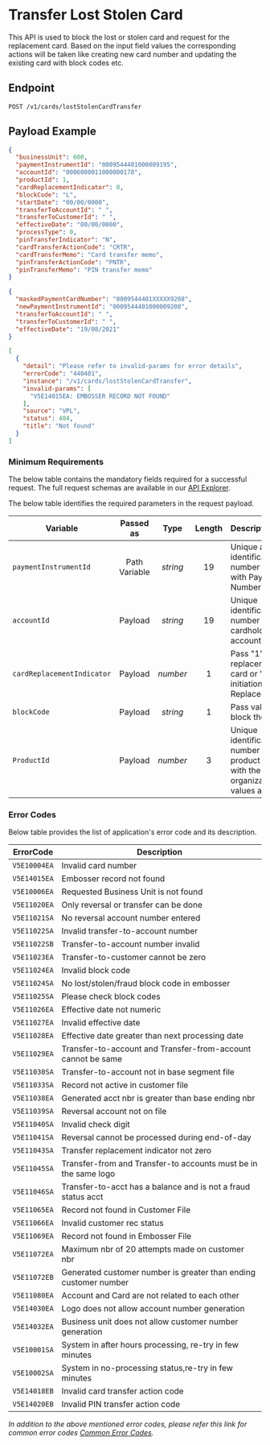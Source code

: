 # Transfer Lost Stolen Card

This API is used to block the lost or stolen card and request for the replacement card. Based on the input field values the corresponding actions will be taken like creating new card number and updating the existing card with block codes etc.

## Endpoint

`POST /v1/cards/lostStolenCardTransfer`

## Payload Example

<!--
type: tab
titles: Request, Response, Error
-->

```json
{
  "businessUnit": 600,
  "paymentInstrumentId": "0009544401000009195",
  "accountId": "0006000011000000178",
  "productId": 1,
  "cardReplacementIndicator": 0,
  "blockCode": "L",
  "startDate": "00/00/0000",
  "transferToAccountId": " ",
  "transferToCustomerId": " ",
  "effectiveDate": "00/00/0000",
  "processType": 0,
  "pinTransferIndicator": "N",
  "cardTransferActionCode": "CRTR",
  "cardTransferMemo": "Card transfer memo",
  "pinTransferActionCode": "PNTR",
  "pinTransferMemo": "PIN transfer memo"
}

```

<!--
type: tab
-->

```json
{
  "maskedPaymentCardNumber": "0009544401XXXXX9208",
  "newPaymentInstrumentId": "0009544401000009208",
  "transferToAccountId": " ",
  "transferToCustomerId": " ",
  "effectiveDate": "19/08/2021"
}
```

<!--
type: tab
-->

```json
[
  {
    "detail": "Please refer to invalid-params for error details",
    "errorCode": "440401",
    "instance": "/v1/cards/lostStolenCardTransfer",
    "invalid-params": [
      "V5E14015EA: EMBOSSER RECORD NOT FOUND"
    ],
    "source": "VPL",
    "status": 404,
    "title": "Not found"
  }
]
```

<!-- type: tab-end -->
### Minimum Requirements

The below table contains the mandatory fields required for a successful request. The full request schemas are available in our [API Explorer](../api/?type=post&path=/v1/cards/lostStolenCardTransfer).

The below table identifies the required parameters in the request payload.

| Variable | Passed as | Type | Length | Description/Values |
| -------- | :-------: | :--: | :------------: | ------------------ |
| `paymentInstrumentId` | Path Variable | *string* | 19 | Unique alternate identification number associated with Payment Card Number. |
| `accountId` | Payload | *string* | 19 | Unique identification number for cardholder billing account. |
| `cardReplacementIndicator` | Payload | *number* | 1 |  Pass "1" for replacement of card or "0" to avoid initiation of card Replacement . |
| `blockCode` | Payload | *string* | 1 | Pass value as "L" to block the old card. |
| `ProductId` | Payload | *number* | 3 | Unique identification number of the product associated with the organization. Valid values are 1-998. |

### Error Codes

Below table provides the list of application's error code and its description.

| ErrorCode |  Description |
| --------  | ------------------ |
|`V5E10004EA` | Invalid card number |
|`V5E14015EA` | Embosser record not found |
|`V5E10006EA` | Requested Business Unit is not found |
|`V5E11020EA` | Only reversal or transfer can be done |
|`V5E11021SA` | No reversal account number entered |
|`V5E11022SA` | Invalid transfer-to-account number |
|`V5E11022SB` | Transfer-to-account number invalid |
|`V5E11023EA` | Transfer-to-customer cannot be zero |
|`V5E11024EA` | Invalid block code |
|`V5E11024SA` | No lost/stolen/fraud block code in embosser |
|`V5E11025SA` | Please check block codes |
|`V5E11026EA` | Effective date not numeric |
|`V5E11027EA` | Invalid effective date |
|`V5E11028EA` | Effective date greater than next processing date |
|`V5E11029EA` | Transfer-to-account and Transfer-from-account cannot be same |
|`V5E11030SA` | Transfer-to-account not in base segment file |
|`V5E11033SA` | Record not active in customer file |
|`V5E11038EA` | Generated acct nbr is greater than base ending nbr |
|`V5E11039SA` | Reversal account not on file |
|`V5E11040SA` | Invalid check digit |
|`V5E11041SA` | Reversal cannot be processed during end-of-day |
|`V5E11043SA` | Transfer replacement indicator not zero |
|`V5E11045SA` | Transfer-from and Transfer-to accounts must be in the same logo |
|`V5E11046SA` | Transfer-to-acct has a balance and is not a fraud status acct |
|`V5E11065EA` | Record not found in Customer File |
|`V5E11066EA` | Invalid customer rec status |
|`V5E11069EA` | Record not found in Embosser File |
|`V5E11072EA` | Maximum nbr of 20 attempts made on customer nbr |
|`V5E11072EB` | Generated customer number is greater than ending customer number |
|`V5E11080EA` | Account and Card are not related to each other |
|`V5E14030EA` | Logo does not allow account number generation |
|`V5E14032EA` | Business unit does not allow customer number generation |
|`V5E10001SA` | System in after hours processing, re-try in few minutes |
|`V5E10002SA` | System in no-processing status,re-try in few minutes |
|`V5E14018EB` | Invalid card transfer action code |
|`V5E14020EB` | Invalid PIN transfer action code |

*In addition to the above mentioned error codes, please refer this link for common error codes [Common Error Codes](?path=docs/Common_Error_Code.md).*
